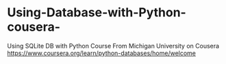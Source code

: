 # Using-Database-with-Python-cousera-
Using SQLite DB with Python
Course From Michigan University on Cousera
https://www.coursera.org/learn/python-databases/home/welcome
